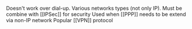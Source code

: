 Doesn't work over dial-up. Various networks types (not only IP). Must be combine with [[IPSec]] for security 
Used when [[PPP]] needs to be extend via non-IP network
Popular [[VPN]] protocol